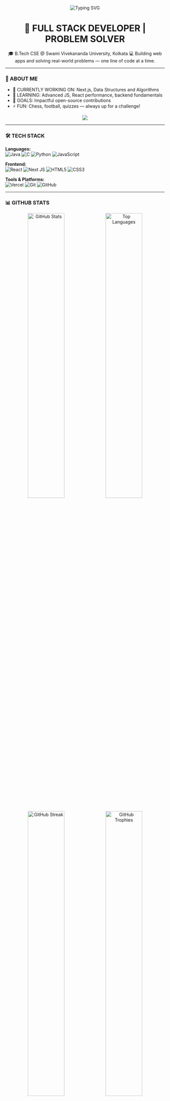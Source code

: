 <p align="center">
  <img src="https://readme-typing-svg.demolab.com?font=Fira+Code&weight=600&size=22&duration=4000&pause=1000&color=6B46C1&center=true&vCenter=true&width=435&lines=Hi,+I'm+Abu+Faris;Full+Stack+Developer;Problem+Solver" alt="Typing SVG" />
</p>

<h1 align="center">🚀 FULL STACK DEVELOPER | PROBLEM SOLVER</h1>

<p align="center">
🎓 B.Tech CSE @ Swami Vivekananda University, Kolkata  
💻 Building web apps and solving real-world problems — one line of code at a time.
</p>

---

### 🚀 ABOUT ME

- 🔭 CURRENTLY WORKING ON: Next.js, Data Structures and Algorithms  
- 🌱 LEARNING: Advanced JS, React performance, backend fundamentals  
- 🎯 GOALS: Impactful open-source contributions  
- ⚡ FUN: Chess, football, quizzes — always up for a challenge!

<p align="center">
  <a href="https://discord.com/users/977204610341150762">
    <img src="https://lanyard-profile-readme.vercel.app/api/977204610341150762?theme=dark&bg=1e1e2e&borderRadius=15px&animated=true&hideDiscrim=true">
  </a>
</p>


---


### 🛠️ TECH STACK

**Languages:**  
![Java](https://img.shields.io/badge/Java-ED8B00?style=for-the-badge&logo=openjdk&logoColor=white)
![C](https://img.shields.io/badge/C-00599C?style=for-the-badge&logo=c&logoColor=white)
![Python](https://img.shields.io/badge/Python-3776AB?style=for-the-badge&logo=python&logoColor=white)
![JavaScript](https://img.shields.io/badge/JavaScript-F7DF1E?style=for-the-badge&logo=javascript&logoColor=black)

**Frontend:**  
![React](https://img.shields.io/badge/React-20232A?style=for-the-badge&logo=react&logoColor=61DAFB)
![Next JS](https://img.shields.io/badge/Next.JS-000000?style=for-the-badge&logo=next.js&logoColor=white)
![HTML5](https://img.shields.io/badge/HTML5-E34F26?style=for-the-badge&logo=html5&logoColor=white)
![CSS3](https://img.shields.io/badge/CSS3-1572B6?style=for-the-badge&logo=css3&logoColor=white)

**Tools & Platforms:**  
![Vercel](https://img.shields.io/badge/Vercel-000000?style=for-the-badge&logo=vercel&logoColor=white)
![Git](https://img.shields.io/badge/Git-F05032?style=for-the-badge&logo=git&logoColor=white)
![GitHub](https://img.shields.io/badge/GitHub-100000?style=for-the-badge&logo=github&logoColor=white)

---
### 📊 GITHUB STATS

<p align="center">
  <!-- GitHub Stats -->
  <img src="https://github-readme-stats.vercel.app/api?username=abufarisdev&show_icons=true&theme=radical" alt="GitHub Stats" width="48%" />
  
  <!-- Top Languages -->
  <img src="https://github-readme-stats.vercel.app/api/top-langs/?username=abufarisdev&layout=compact&theme=radical" alt="Top Languages" width="48%" />
</p>

<p align="center">
  <!-- Streak & Trophies -->
  <img src="./streak.svg" alt="GitHub Streak" width="48%" />
  <img src="https://github-profile-trophy.vercel.app/?username=abufarisdev&theme=radical&row=2&column=4" alt="GitHub Trophies" width="48%" />
</p>

---

### 🏆 MILESTONES

- 🏅 CGPA: 8.70 
- 👨‍💻 GDG Kolkata member  
- 💻 Open Source Contributor @ GirlScript Summer of Code 2025  
- 🏆 Multiple quiz wins, chess player, FC Barcelona fan

---

### 🌐 CONNECT WITH ME

<p align="center">
  <a href="https://www.linkedin.com/in/abufaris">
    <img src="https://img.shields.io/badge/-LinkedIn-0077B5?style=for-the-badge&logo=linkedin&logoColor=white">
  </a>
  <a href="mailto:abufariskolkata@gmail.com">
    <img src="https://img.shields.io/badge/-Email-D14836?style=for-the-badge&logo=gmail&logoColor=white">
  </a>
  <a href="https://3-d-portfolio-gkox-abu-faris-projects.vercel.app/">
    <img src="https://img.shields.io/badge/-Portfolio-24292E?style=for-the-badge&logo=github&logoColor=white">
  </a>
  <a href="https://leetcode.com/u/abufaris/">
    <img src="https://img.shields.io/badge/-LeetCode-FFA116?style=for-the-badge&logo=leetcode&logoColor=black">
  </a>
</p>

---

<p align="center"> 
  <img src="https://komarev.com/ghpvc/?username=abufarisdev&label=Profile%20views&color=0e75b6&style=flat" alt="abufarisdev" /> 
</p>

<p align="center">
  <img src="https://readme-typing-svg.demolab.com?font=Fira+Code&weight=600&size=22&duration=4000&pause=1000&color=6B46C1&center=true&vCenter=true&width=435&lines=Keep+Building.+Keep+Dreaming.;Code+with+Purpose.;Creating+Digital+Experiences." alt="Typing SVG" />
</p>

